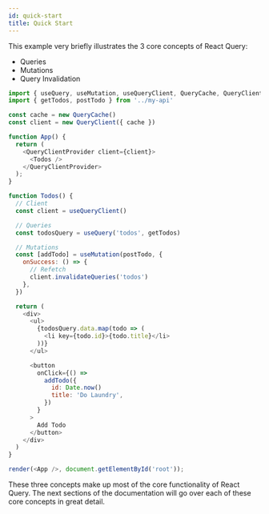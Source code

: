 ```yaml
---
id: quick-start
title: Quick Start
---
```


This example very briefly illustrates the 3 core concepts of React Query:

- Queries
- Mutations
- Query Invalidation

```js
import { useQuery, useMutation, useQueryClient, QueryCache, QueryClient, QueryClientProvider } from 'react-query'
import { getTodos, postTodo } from '../my-api'

const cache = new QueryCache()
const client = new QueryClient({ cache })

function App() {
  return (
    <QueryClientProvider client={client}>
      <Todos />
    </QueryClientProvider>
  );
}

function Todos() {
  // Client
  const client = useQueryClient()

  // Queries
  const todosQuery = useQuery('todos', getTodos)

  // Mutations
  const [addTodo] = useMutation(postTodo, {
    onSuccess: () => {
      // Refetch
      client.invalidateQueries('todos')
    },
  })

  return (
    <div>
      <ul>
        {todosQuery.data.map(todo => (
          <li key={todo.id}>{todo.title}</li>
        ))}
      </ul>

      <button
        onClick={() =>
          addTodo({
            id: Date.now()
            title: 'Do Laundry',
          })
        }
      >
        Add Todo
      </button>
    </div>
  )
}

render(<App />, document.getElementById('root'));
```

These three concepts make up most of the core functionality of React Query. The next sections of the documentation will go over each of these core concepts in great detail.
